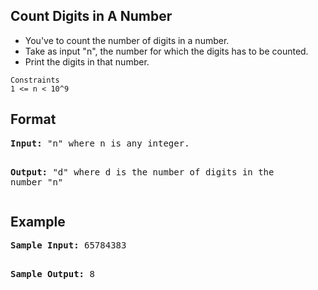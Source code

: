 <h2>Count Digits in A Number</h2>

<div>
  <ul> 
    <li> You've to count the number of digits in a number. </li>
    <li> Take as input "n", the number for which the digits has to be counted. </li>
    <li> Print the digits in that number. </li>
  </ul>
</div>

<code>Constraints</code>
<br>
<code>1 <= n < 10^9</code>

<h2>Format</h2>
<pre>
<strong>Input:</strong> "n" where n is any integer.

<strong>Output:</strong> "d" where d is the number of digits in the number "n"
</pre>

<h2>Example</h2>
<pre>
<strong>Sample Input:</strong> 65784383

<strong>Sample Output:</strong> 8
</pre>
